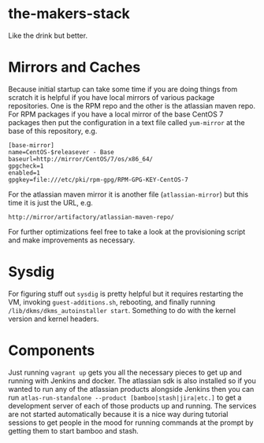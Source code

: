 # the-makers-stack
Like the drink but better.

# Mirrors and Caches
Because initial startup can take some time if you are doing things from scratch it is helpful if you have local mirrors of various package repositories. One is the RPM repo and the other is the atlassian maven repo. For RPM packages if you have a local mirror of the base CentOS 7 packages then put the configuration in a text file called `yum-mirror` at the base of this repository, e.g.

```
[base-mirror]
name=CentOS-$releasever - Base
baseurl=http://mirror/CentOS/7/os/x86_64/
gpgcheck=1
enabled=1
gpgkey=file:///etc/pki/rpm-gpg/RPM-GPG-KEY-CentOS-7
```

For the atlassian maven mirror it is another file (`atlassian-mirror`) but this time it is just the URL, e.g.

```
http://mirror/artifactory/atlassian-maven-repo/
```

For further optimizations feel free to take a look at the provisioning script and make improvements as necessary.

# Sysdig
For figuring stuff out `sysdig` is pretty helpful but it requires restarting the VM, invoking `guest-additions.sh`, rebooting, and finally running `/lib/dkms/dkms_autoinstaller start`. Something to do with the kernel version and kernel headers.

# Components
Just running `vagrant up` gets you all the necessary pieces to get up and running with Jenkins and docker. The atlassian sdk is also installed so if you wanted to run any of the atlassian products alongside Jenkins then you can run `atlas-run-standalone --product [bamboo|stash|jira|etc.]` to get a development server of each of those products up and running. The services are not started automatically because it is a nice way during tutorial sessions to get people in the mood for running commands at the prompt by getting them to start bamboo and stash.
